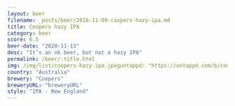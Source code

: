 ```yaml
---
layout: beer
filename: _posts/beer/2016-11-09-coopers-hazy-ipa.md
title: Coopers hazy IPA
category: beer
score: 6.5
beer-date: "2020-11-13"
desc: "It’s an ok beer, but not a hazy IPA"
permalink: /beer/:title.html
img: /img/list/coopers-hazy-ipa.jpeguntappd: "https://untappd.com/b/coopers-hazy-ipa/3907567"
country: "Australia"
brewery: "Coopers"
breweryURL: "breweryURL"
style: "IPA - New England"
---
```

